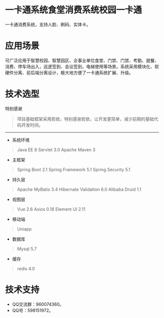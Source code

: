 # 一卡通系统食堂消费系统校园一卡通
一卡通消费系统，支持人脸、刷码、实体卡。
# 应用场景
可广泛应用于智慧校园、智慧园区、企事业单位食堂、门禁、门禁、考勤、就餐、消费、停车场出入，巡逻签到、会议签到，电梯使用等场景。系统采用模块化、软硬件分离、前后端分离设计，极大地方便了一卡通系统扩展、升级。
# 技术选型
特别感谢
> 项目基础框架采用若依，特别感谢若依，让开发更简单，减少前期的基础代码开发时间。
---

- 系统环境
> Java EE 8 Servlet 3.0 Apache Maven 3

- 主框架
> Spring Boot 2.1 Spring Framework 5.1 Spring Security 5.1 

-  持久层
> Apache MyBatis 3.4 Hibernate Validation 6.0 Alibaba Druid 1.1 

- 视图层
> Vue 2.6 Axios 0.18 Element UI 2.11

- 移动端
> Uniapp

- 数据库
> Mysql 5.7

- 缓存
> redis 4.0
# 技术支持
- QQ交流群：960074360。
- QQ号：598151972。
